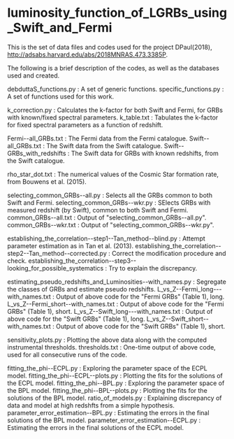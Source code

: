 # luminosity_function_of_LGRBs_using_Swift_and_Fermi
This is the set of data files and codes used for the project DPaul(2018), http://adsabs.harvard.edu/abs/2018MNRAS.473.3385P.

The following is a brief description of the codes, as well as the databases used and created.


debduttaS_functions.py        : A set of generic functions.
specific_functions.py         : A set of functions used for this work.

k_correction.py               : Calculates the k-factor for both Swift and Fermi, for GRBs with known/fixed spectral parameters.
k_table.txt                   : Tabulates the k-factor for fixed spectral parameters as a function of redshift.

Fermi--all_GRBs.txt           : The Fermi data from the Fermi catalogue.
Swift--all_GRBs.txt           : The Swift data from the Swift catalogue.
Swift--GRBs_with_redshifts    : The Swift data for GRBs with known redshifts, from the Swift catalogue.

rho_star_dot.txt              : The numerical values of the Cosmic Star formation rate, from Bouwens et al. (2015).

selecting_common_GRBs--all.py : Selects all the GRBs common to both Swift and Fermi.
selecting_common_GRBs--wkr.py : SElects GRBs with measured redshift (by Swift), common to both Swift and Fermi.
common_GRBs--all.txt          : Output of "selecting_common_GRBs--all.py".
common_GRBs--wkr.txt          : Output of "selecting_common_GRBs--wkr.py".

establishing_the_correlation--step1--Tan_method--blind.py             : Attempt parameter estimation as in Tan et al. (2013).
establishing_the_correlation--step2--Tan_method--corrected.py         : Correct the modification procedure and check.
establishing_the_correlation--step3--looking_for_possible_systematics : Try to explain the discrepancy.

estimating_pseudo_redshifts_and_Luminosities--with_names.py : Segregate the classes of GRBs and estimate pseudo redshifts.
L_vs_Z--Fermi_long---with_names.txt                         : Output of above code for the "Fermi GRBs" (Table 1), long.
L_vs_Z--Fermi_short--with_names.txt                         : Output of above code for the "Fermi GRBs" (Table 1), short.
L_vs_Z--Swift_long---with_names.txt                         : Output of above code for the "Swift GRBs" (Table 1), long.
L_vs_Z--Swift_short--with_names.txt                         : Output of above code for the "Swift GRBs" (Table 1), short.

sensitivity_plots.py          : Plotting the above data along with the computed instrumental thresholds.
thresholds.txt                : One-time output of above code, used for all consecutive runs of the code.

fitting_the_phi--ECPL.py          : Exploring the parameter space of the ECPL model.
fitting_the_phi--ECPL--plots.py     : Plotting the fits for the solutions of the ECPL model.
fitting_the_phi--BPL.py             : Exploring the parameter space of the BPL model.
fitting_the_phi--BPL--plots.py      : Plotting the fits for the solutions of the BPL model.
ratio_of_models.py                  : Explaining discrepancy of data and model at high redshfts from a simple hypothesis.
parameter_error_estimation--BPL.py  : Estimating the errors in the final solutions of the BPL model.
parameter_error_estimation--ECPL.py : Estimating the errors in the final solutions of the ECPL model.

